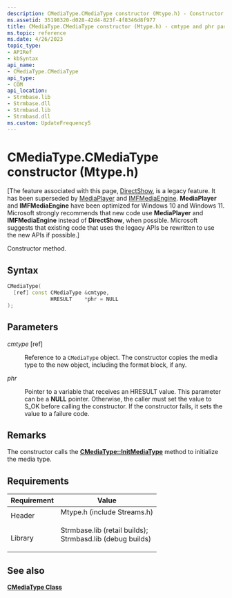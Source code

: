 ```yaml
---
description: CMediaType.CMediaType constructor (Mtype.h) - Constructor method.
ms.assetid: 35198320-d028-42d4-823f-4f8346d8f977
title: CMediaType.CMediaType constructor (Mtype.h) - cmtype and phr parameters
ms.topic: reference
ms.date: 4/26/2023
topic_type: 
- APIRef
- kbSyntax
api_name: 
- CMediaType.CMediaType
api_type: 
- COM
api_location: 
- Strmbase.lib
- Strmbase.dll
- Strmbasd.lib
- Strmbasd.dll
ms.custom: UpdateFrequency5
---
```


# CMediaType.CMediaType constructor (Mtype.h)

\[The feature associated with this page, [DirectShow](/windows/win32/directshow/directshow), is a legacy feature. It has been superseded by [MediaPlayer](/uwp/api/Windows.Media.Playback.MediaPlayer) and [IMFMediaEngine](/windows/win32/api/mfmediaengine/nn-mfmediaengine-imfmediaengine). **MediaPlayer** and **IMFMediaEngine** have been optimized for Windows 10 and Windows 11. Microsoft strongly recommends that new code use **MediaPlayer** and **IMFMediaEngine** instead of **DirectShow**, when possible. Microsoft suggests that existing code that uses the legacy APIs be rewritten to use the new APIs if possible.\]

Constructor method.

## Syntax


```C++
CMediaType(
  [ref] const CMediaType &cmtype,
              HRESULT    *phr = NULL
);
```



## Parameters

<dl> <dt>

*cmtype* \[ref\]
</dt> <dd>

Reference to a `CMediaType` object. The constructor copies the media type to the new object, including the format block, if any.

</dd> <dt>

*phr* 
</dt> <dd>

Pointer to a variable that receives an HRESULT value. This parameter can be a **NULL** pointer. Otherwise, the caller must set the value to S\_OK before calling the constructor. If the constructor fails, it sets the value to a failure code.

</dd> </dl>

## Remarks

The constructor calls the [**CMediaType::InitMediaType**](cmediatype-initmediatype.md) method to initialize the media type.

## Requirements



| Requirement | Value |
|--------------------|--------------------------------------------------------------------------------------------------------------------------------------------------------------------------------------------|
| Header<br/>  | <dl> <dt>Mtype.h (include Streams.h)</dt> </dl>                                                                                     |
| Library<br/> | <dl> <dt>Strmbase.lib (retail builds); </dt> <dt>Strmbasd.lib (debug builds)</dt> </dl> |



## See also

<dl> <dt>

[**CMediaType Class**](cmediatype.md)
</dt> </dl>

 

 




